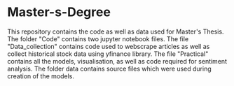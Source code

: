 # Master-s-Degree
This repository contains the code as well as data used for Master's Thesis.
The folder "Code" contains two jupyter notebook files. The file "Data_collection" contains code used to webscrape articles as well as collect historical stock data using yfinance library. The file "Practical" contains all the models, visualisation, as well as code required for sentiment analysis.
The folder data contains source files which were used during creation of the models.

